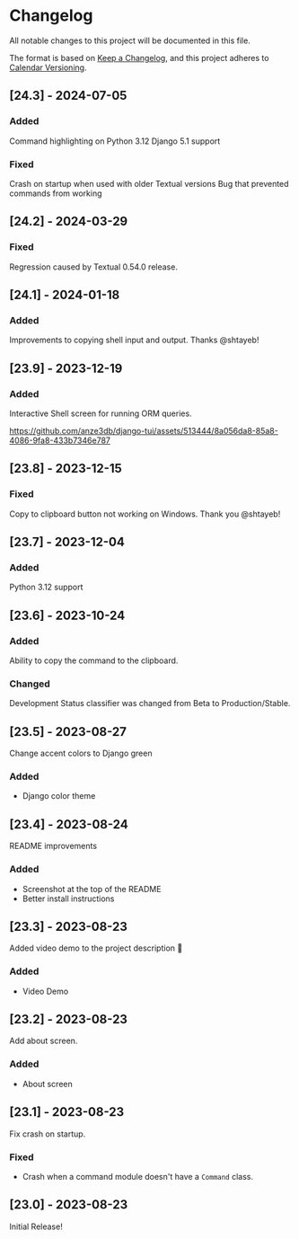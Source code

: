 # Changelog

All notable changes to this project will be documented in this file.

The format is based on [Keep a Changelog](https://keepachangelog.com/en/1.1.0/),
and this project adheres to [Calendar Versioning](https://calver.org).

## [24.3] - 2024-07-05

### Added

Command highlighting on Python 3.12
Django 5.1 support

### Fixed

Crash on startup when used with older Textual versions
Bug that prevented commands from working


## [24.2] - 2024-03-29

### Fixed

Regression caused by Textual 0.54.0 release.

## [24.1] - 2024-01-18

### Added

Improvements to copying shell input and output. Thanks @shtayeb!


## [23.9] - 2023-12-19

### Added

Interactive Shell screen for running ORM queries.

https://github.com/anze3db/django-tui/assets/513444/8a056da8-85a8-4086-9fa8-433b7346e787

## [23.8] - 2023-12-15

### Fixed

Copy to clipboard button not working on Windows. Thank you @shtayeb!

## [23.7] - 2023-12-04

### Added

Python 3.12 support

## [23.6] - 2023-10-24

### Added

Ability to copy the command to the clipboard.

### Changed

Development Status classifier was changed from Beta to Production/Stable.


## [23.5] - 2023-08-27

Change accent colors to Django green

### Added

- Django color theme

## [23.4] - 2023-08-24

README improvements

### Added

- Screenshot at the top of the README
- Better install instructions

## [23.3] - 2023-08-23

Added video demo to the project description 🎉

### Added

- Video Demo

## [23.2] - 2023-08-23

Add about screen.

### Added

- About screen

## [23.1] - 2023-08-23

Fix crash on startup.

### Fixed

- Crash when a command module doesn't have a `Command` class.




## [23.0] - 2023-08-23

Initial Release!
